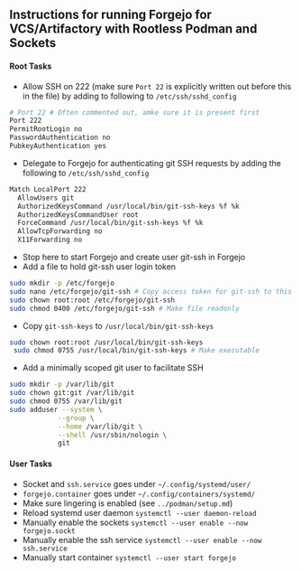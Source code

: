 ## Instructions for running Forgejo for VCS/Artifactory with Rootless Podman and Sockets

#### Root Tasks
- Allow SSH on 222 (make sure `Port 22` is explicitly written out before this in the file) by adding to following to `/etc/ssh/sshd_config`
```bash
# Port 22 # Often commented out, amke sure it is present first
Port 222
PermitRootLogin no
PasswordAuthentication no
PubkeyAuthentication yes
```

-  Delegate to Forgejo for authenticating git SSH requests by adding the following to `/etc/ssh/sshd_config`
```bash
Match LocalPort 222
  AllowUsers git
  AuthorizedKeysCommand /usr/local/bin/git-ssh-keys %f %k
  AuthorizedKeysCommandUser root
  ForceCommand /usr/local/bin/git-ssh-keys %f %k
  AllowTcpForwarding no
  X11Forwarding no
```
- Stop here to start Forgejo and create user git-ssh in Forgejo
- Add a file to hold git-ssh user login token
```bash
sudo mkdir -p /etc/forgejo
sudo nano /etc/forgejo/git-ssh # Copy access token for git-ssh to this file
sudo chown root:root /etc/forgejo/git-ssh
sudo chmod 0400 /etc/forgejo/git-ssh # Make file readonly
```
- Copy `git-ssh-keys` to `/usr/local/bin/git-ssh-keys`
```bash
sudo chown root:root /usr/local/bin/git-ssh-keys
 sudo chmod 0755 /usr/local/bin/git-ssh-keys # Make executable
```
- Add a minimally scoped git user to facilitate SSH
```bash
sudo mkdir -p /var/lib/git
sudo chown git:git /var/lib/git
sudo chmod 0755 /var/lib/git
sudo adduser --system \
            --group \
            --home /var/lib/git \
            --shell /usr/sbin/nologin \
            git
```

#### User Tasks
- Socket and `ssh.service` goes under `~/.config/systemd/user/`
- `forgejo.container` goes under `~/.config/containers/systemd/`
- Make sure lingering is enabled (see `../podman/setup.md`)
- Reload systemd user daemon `systemctl --user daemon-reload`
- Manually enable the sockets `systemctl --user enable --now forgejo.sockt`
- Manually enable the ssh service `systemctl --user enable --now ssh.service`
- Manually start container `systemctl --user start forgejo`
